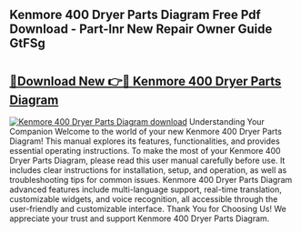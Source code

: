 ## Kenmore 400 Dryer Parts Diagram Free Pdf Download - Part-lnr New Repair Owner Guide GtFSg

# <h2><a href="http://dfru92.blite.top/?on=Kenmore+400+Dryer+Parts+Diagram">🔗Download New 👉🔴 Kenmore 400 Dryer Parts Diagram</a></h2>

[![Kenmore 400 Dryer Parts Diagram download](https://i.imgur.com/lujVjoI.png)](http://dfru92.blite.top/?on=Kenmore+400+Dryer+Parts+Diagram)
Understanding Your Companion Welcome to the world of your new Kenmore 400 Dryer Parts Diagram! This manual explores its features, functionalities, and provides essential operating instructions. To make the most of your Kenmore 400 Dryer Parts Diagram, please read this user manual carefully before use. It includes clear instructions for installation, setup, and operation, as well as troubleshooting tips for common issues. Kenmore 400 Dryer Parts Diagram advanced features include multi-language support, real-time translation, customizable widgets, and voice recognition, all accessible through the user-friendly and customizable interface. Thank You for Choosing Us! We appreciate your trust and support Kenmore 400 Dryer Parts Diagram.
